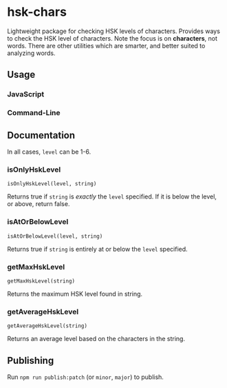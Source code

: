 # hsk-chars

Lightweight package for checking HSK levels of characters. Provides ways to check the HSK level of characters. Note the focus is on **characters**, not words. There are other utilities which are smarter, and better suited to analyzing words.

## Usage

### JavaScript


### Command-Line

## Documentation

In all cases, `level` can be 1-6.

### isOnlyHskLevel

```
isOnlyHskLevel(level, string)
```

Returns true if `string` is *exactly* the `level` specified. If it is below the level, or above, return false.

### isAtOrBelowLevel

```
isAtOrBelowLevel(level, string)
```

Returns true if `string` is entirely at or below the `level` specified.


### getMaxHskLevel

```
getMaxHskLevel(string)
```

Returns the maximum HSK level found in string.

### getAverageHskLevel

```
getAverageHskLevel(string)
```

Returns an average level based on the characters in the string.

## Publishing

Run `npm run publish:patch` (or `minor`, `major`) to publish.
